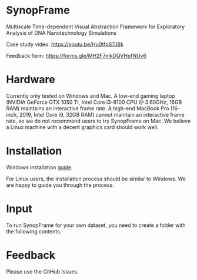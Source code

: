 # SynopFrame
Multiscale Time-dependent Visual Abstraction Framework for Exploratory Analysis of DNA Nanotechnology Simulations

Case study video: https://youtu.be/Hu0tfpS7JBk

Feedback form: https://forms.gle/MH2F7mkDQVHpfNUv6

# Hardware 

Currently only tested on Windows and Mac. A low-end gaming laptop (NVIDIA GeForce GTX 1050 Ti, Intel Core i3-8100 CPU @ 3.60GHz, 16GB RAM) maintains an interactive frame rate. A high-end MacBook Pro (16-inch, 2019, Intel Core i9, 32GB RAM) cannot maintain an interactive frame rate, so we do not recommend users to try SynopFrame on Mac. We believe a Linux machine with a decent graphics card should work well. 

# Installation

Windows installation [guide](https://github.com/nanovis/SynopFrame/blob/main/Install-Win.md). 

For Linux users, the installation process should be similar to Windows. We are happy to guide you through the process. 

# Input 

To run SynopFrame for your own dataset, you need to create a folder with the following contents. 

# Feedback

Please use the GitHub Issues. 


